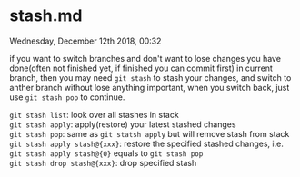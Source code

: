 # stash.md
Wednesday, December 12th 2018, 00:32

if you want to switch branches and don't want to lose changes you have done(often not finished yet, if finished you can commit first) in current branch, then you may need `git stash` to stash your changes, and switch to anther branch without lose anything important, when you switch back, just use `git stash pop` to continue.

`git stash list`: look over all stashes in stack <br/>
`git stash apply`: apply(restore) your latest stashed changes <br/>
`git stash pop`: same as `git statsh apply` but will remove stash from stack <br/>
`git stash apply stash@{xxx}`: restore the specified stashed changes, i.e. `git stash apply stash@{0}` equals to `git stash pop` <br/>
`git stash drop stash@{xxx}`: drop specified stash <br/>

